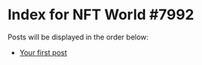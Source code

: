 # Index for NFT World #7992
Posts will be displayed in the order below:

- [Your first post](./001-first.md)

